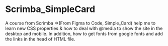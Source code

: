 # Scrimba_SimpleCard


A course from Scrimba =>(From Figma to Code, Simple_Card) help me to learn new CSS properties & how to deal with @media to show the site in the desktop and mobile. In addition, how to get fonts from google fonts and add the links in the head of HTML file.
